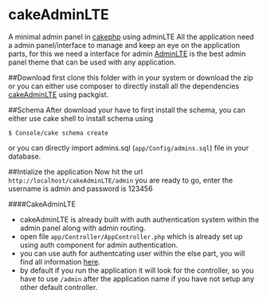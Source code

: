 # cakeAdminLTE
A minimal admin panel in [cakephp](http://cakephp.org/) using adminLTE
All the application need a admin panel/interface to manage and keep an eye on the application parts, for this we need a interface for admin
[AdminLTE](https://almsaeedstudio.com/preview) is the best admin panel theme that can be used with any application.

##Download
first clone this folder with in your system or download the zip or you can either use composer to directly install all the dependencies [cakeAdminLTE](https://packagist.org/packages/yash/cake-admin-lte) using packgist.

##Schema
After download your have to first install the schema, you can either use cake shell to install schema using
```
$ Console/cake schema create
```
or you can directly import admins.sql (`app/Config/admins.sql`) file in your database.

##Intialize the application
Now hit the url `http://localhost/cakeAdminLTE/admin` you are ready to go, enter the username is admin and password is 123456

####CakeAdminLTE
* cakeAdminLTE is already built with auth authentication system within the admin panel along with admin routing. 
* open file `app/Controller/AppController.php` which is already set up using auth component for admin authentication.
* you can use auth for authentcating user within the else part, you will find all information [here](http://stackoverflow.com/questions/13167367/cakephp-2-x-auth-with-two-separate-logins).
* by default if you run the application it will look for the controller, so you have to use `/admin` after the application name if you have not setup any other default controller.
